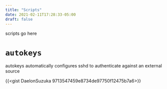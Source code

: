 ```yaml
---
title: "Scripts"
date: 2021-02-11T17:28:33-05:00
draft: false
---
```


scripts go here

# `autokeys`


autokeys automatically configures sshd to authenticate against an external source

{{<gist DaelonSuzuka 9713547459e8734de97750f12475b7a6>}}